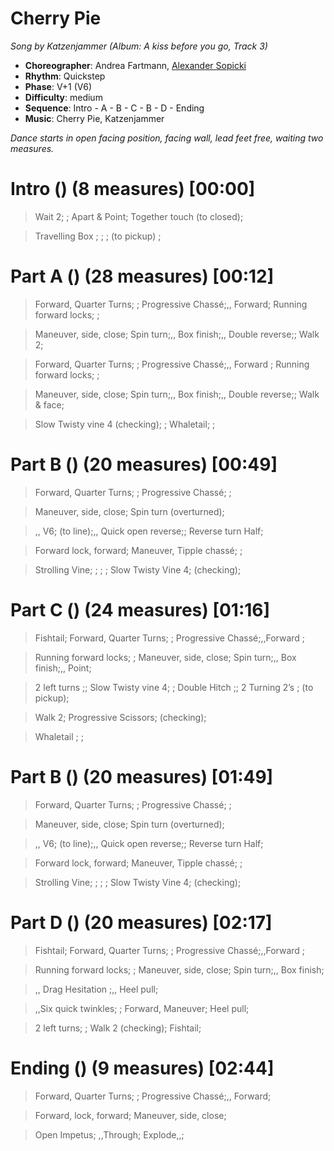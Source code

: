 # Cherry Pie
*Song by Katzenjammer (Album: A kiss before you go, Track 3)*

* **Choreographer**: Andrea Fartmann, [Alexander Sopicki](mailto:cuesheets@gmx.net "cuesheets@gmx.net")
* **Rhythm**: Quickstep
* **Phase**: V+1 (V6)
* **Difficulty**: medium
* **Sequence**: Intro - A - B - C - B - D - Ending
* **Music**: Cherry Pie, Katzenjammer

*Dance starts in open facing position, facing wall, lead feet free, waiting two measures.*

# Intro () (8 measures) [00:00]

<!-- SQQ; SQQ; SS; SS; SQQ; SS; SQQ; SS;-->

> Wait 2; ; Apart & Point; Together touch (to closed);

<!-- SQQ; SS; SQQ; SS; SQQ; -->

> Travelling Box ; ; ; (to pickup) ;

# Part A () (28 measures) [00:12]

<!--SS; QQS; SQQ; SS; QQQQ; QQS; -->

> Forward, Quarter Turns; ; Progressive Chassé;,, Forward;  Running forward locks; ;

<!--SQQ; SS; SS; QQS; SQQ; SS; -->

> Maneuver, side, close; Spin turn;,, Box finish;,, Double reverse;; Walk 2;

<!--SS; QQS; SQQ; SS; QQQQ; QQS; -->

> Forward, Quarter Turns; ; Progressive Chassé;,, Forward ; Running forward locks; ;

<!--SQQ; SS; SS; QQS; SQQ; SS; -->

> Maneuver, side, close; Spin turn;,, Box finish;,, Double reverse;; Walk & face;

<!-- SS; SS; QQQQ; QQQQ; -->

> Slow Twisty vine 4 (checking); ; Whaletail; ;

# Part B () (20 measures) [00:49]

<!--SS; QQS; SQQ; SS; -->

> Forward, Quarter Turns; ; Progressive Chassé; ;

<!-- SQQ; SS; S -->

> Maneuver, side, close; Spin turn (overturned);

<!-- QQ; SS; QQS; SQQ; SQQ; -->

> ,, V6; (to line);,, Quick open reverse;; Reverse turn Half;

<!-- QQS; SS; QQS; -->

> Forward lock, forward; Maneuver, Tipple chassé; ;

<!-- SS; QQS; SS; QQS; SS; SS; -->

> Strolling Vine; ; ; ; Slow Twisty Vine 4; (checking);

# Part C () (24 measures)  [01:16]

<!-- QQQQ; SS; QQS; SQQ; SS; -->

> Fishtail; Forward, Quarter Turns; ; Progressive Chassé;,,Forward ;

<!-- QQQQ; QQS; SQQ; SS; SS; QQS;  -->

> Running forward locks; ; Maneuver, side, close; Spin turn;,, Box finish;,, Point;

<!-- SQQ; SQQ; SS; SS; QQS; QQS; QQS; QQS;-->

> 2 left turns ;; Slow Twisty vine 4; ; Double Hitch ;;  2 Turning 2’s ; (to pickup);

<!-- SS; QQS; QQS; -->

>  Walk 2; Progressive Scissors; (checking);

<!-- QQQQ; QQQQ; -->

> Whaletail ; ;

# Part B () (20 measures) [01:49]

<!--SS; QQS; SQQ; SS; -->

> Forward, Quarter Turns; ; Progressive Chassé; ;

<!-- SQQ; SS; S -->

> Maneuver, side, close; Spin turn (overturned);

<!-- QQ; SS; QQS; SQQ; SQQ; -->

> ,, V6; (to line);,, Quick open reverse;; Reverse turn Half;

<!-- QQS; SS; QQS; -->

> Forward lock, forward; Maneuver, Tipple chassé; ;

<!-- SS; QQS; SS; QQS; SS; SS; -->

> Strolling Vine; ; ; ; Slow Twisty Vine 4; (checking);

# Part D () (20 measures) [02:17]

<!--QQQQ; SS; QQS; SQQ; SS; -->

> Fishtail; Forward, Quarter Turns; ; Progressive Chassé;,,Forward ;

<!-- QQQQ; QQS; SQQ; SS; SS; QQ -->

> Running forward locks; ; Maneuver, side, close; Spin turn;,, Box finish;

<!-- S; SS; S -->

>,, Drag Hesitation ;,, Heel pull;

<!-- QQ; QQQQ; SS; SS; -->

> ,,Six quick twinkles; ; Forward, Maneuver; Heel pull;

<!-- SQQ; SQQ; SS; QQQQ; -->

> 2 left turns; ; Walk 2 (checking); Fishtail;


# Ending () (9 measures) [02:44]

<!-- SS; QQS; SQQ; SS; -->

> Forward, Quarter Turns; ; Progressive Chassé;,, Forward;

<!-- QQS; SQQ;  -->

> Forward, lock, forward; Maneuver, side, close;

<!-- SS; SS; S,-; -->

> Open Impetus; ,,Through; Explode,,;

<meta name="x:audio-file" content="k/Katzenjammer/Katzenjammer - Cherry pie.mp3">